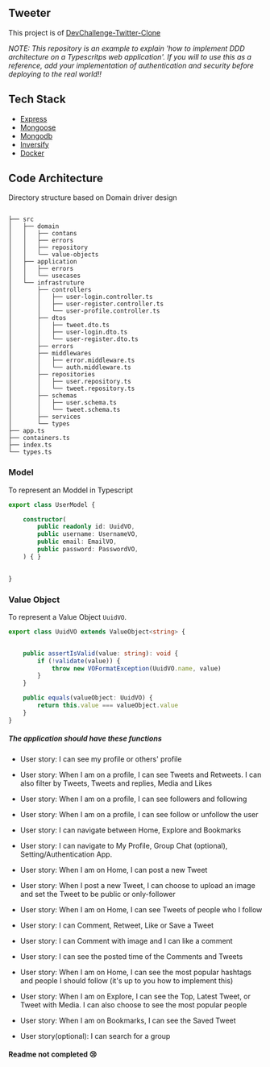 ## Tweeter
This project is of  [DevChallenge-Twitter-Clone](https://devchallenges.io/challenges/rleoQc34THclWx1cFFKH)


*NOTE: This repository is an example to explain 'how to implement DDD architecture on a Typescritps web application'. If you will to use this as a reference, add your implementation of authentication and security before deploying to the real world!!*



## Tech Stack

* [Express](https://expressjs.com/)
* [Mongoose](https://mongoosejs.com/)
* [Mongodb](https://www.mongodb.com/)
* [Inversify](https://inversify.io//)
* [Docker](https://www.docker.com/)

## Code Architecture

Directory structure based on Domain driver design 

```tree

├── src
│   ├── domain 
│   │   ├── contans
│   │   ├── errors
│   │   ├── repository
│   │   └── value-objects
│   ├── application
│   │   ├── errors
│   │   └── usecases
│   └── infrastruture
│       ├── controllers 
│       │   ├── user-login.controller.ts
│       │   ├── user-register.controller.ts
│       │   └── user-profile.controller.ts
│       ├── dtos
│       │   ├── tweet.dto.ts
│       │   ├── user-login.dto.ts
│       │   └── user-register.dto.ts
│       ├── errors
│       ├── middlewares
│       │   ├── error.middleware.ts
│       │   └── auth.middleware.ts
│       ├── repositories
│       │   ├── user.repository.ts
│       │   └── tweet.repository.ts
│       ├── schemas
│       │   ├── user.schema.ts
│       │   └── tweet.schema.ts
│       ├── services
│       └── types
├── app.ts
├── containers.ts
├── index.ts
└── types.ts

```

### Model 

To represent an Moddel in Typescript

```ts
export class UserModel {

    constructor(
        public readonly id: UuidVO,
        public username: UsernameVO,
        public email: EmailVO,
        public password: PasswordVO,
    ) { }

    
}

```

### Value Object

To represent a Value Object `UuidVO`.

```ts
export class UuidVO extends ValueObject<string> {


    public assertIsValid(value: string): void {
        if (!validate(value)) {
            throw new VOFormatException(UuidVO.name, value)
        }
    }

    public equals(valueObject: UuidVO) {
        return this.value === valueObject.value
    }
}
```
##### The application should have these functions

   * User story: I can see my profile or others' profile

   * User story: When I am on a profile, I can see Tweets and Retweets. I can also filter by Tweets, Tweets and replies, Media and Likes

   * User story: When I am on a profile, I can see followers and following

   * User story: When I am on a profile, I can see follow or unfollow the user

   * User story: I can navigate between Home, Explore and Bookmarks

   * User story: I can navigate to My Profile, Group Chat (optional), Setting/Authentication App.

   * User story: When I am on Home, I can post a new Tweet

   * User story: When I post a new Tweet, I can choose to upload an image and set the Tweet to be public or only-follower

   * User story: When I am on Home, I can see Tweets of people who I follow

   * User story: I can Comment, Retweet, Like or Save a Tweet

   * User story: I can Comment with image and I can like a comment

   * User story: I can see the posted time of the Comments and Tweets

   * User story: When I am on Home, I can see the most popular hashtags and people I should follow (it's up to you how to implement this)

   * User story: When I am on Explore, I can see the Top, Latest Tweet, or Tweet with Media. I can also choose to see the most popular people

   * User story: When I am on Bookmarks, I can see the Saved Tweet

   * User story(optional): I can search for a group

#### Readme not completed 😢
